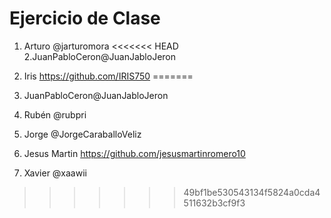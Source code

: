 # Ejercicio de Clase

1. Arturo @jarturomora
<<<<<<< HEAD
2.JuanPabloCeron@JuanJabloJeron
3. Iris https://github.com/IRIS750
=======

2. JuanPabloCeron@JuanJabloJeron
3. Rubén @rubpri

4. Jorge @JorgeCaraballoVeliz

5. Jesus Martin https://github.com/jesusmartinromero10

6. Xavier @xaawii

>>>>>>> 49bf1be530543134f5824a0cda4511632b3cf9f3
